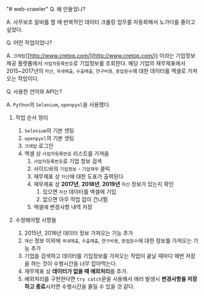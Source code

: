 "# web-crawler"
Q. 왜 만들었나?

A. 사무보조 알바를 할 때 반복적인 데이터 크롤링 업무를 자동화해서 노가다를 줄이고 싶었다.

Q. 어떤 작업이었나?

A. `크레탑`([http://www.cretop.com/](http://www.cretop.com/)) 이라는 기업정보 제공 플랫폼에서 `사업자등록번호`로 기업정보를 조회한다. 
해당 기업의 재무제표에서 2015~2017년의 `자산`, `국내매출`, `수출매출`, `연구비용`, `종업원수`에 대한 데이터를 엑셀로 가져오는 작업이다.

Q. 사용한 언어와 API는?

A. `Python`의 `Selenium`, `openpyxl`을 사용했다. 

1. 작업 순서 정리
    1. `Selenium`의 기본 셋팅
    2. `openpyxl`의 기본 셋팅
    3. `크레탑` 로그인
    4. 엑셀 상 `사업자등록번호` 리스트를 가져옴
        1. `사업자등록번호`로 기업 정보 검색
        2. 사이드바의 `기업정보` - `기업재무` 클릭
        3. 재무제표 상 `자산`에 대한 도표가 출력된다
        4. 재무제표 상 **2017년**, **2018년**, **2019년** `자산` 정보가 있는지 확인
            1. 있으면 `자산` 데이터를 엑셀에 기입
            2. 없으면 아무 작업 없이 건너뜀
        5. 엑셀에 변경사항 내역 저장

2. 수정해야할 사항들
    1. 2015년, 2016년 데이터 정보 가져오는 기능 추가
    2. `재산` 정보 이외에 `국내매출`, `수출매출`, `연구비용`, `종업원수`에 대한 정보를 가져오는 기능 추가
    3. 기업을 검색하고 데이터를 기입정보를 가져오는 작업이 끝날 때마다 매번 저장을 하는 것이 수행시간을 너무 잡아먹는다.
    4. 재무제표 상 **데이터가 없을 때 예외처리**를 추가.
    5. 예외처리를 구현한다면 `try catch`문을 사용해서 에러 발생시 **변경사항을 저장하고 종료**시키면 수행시간을 줄일 수 있을 것 같다.